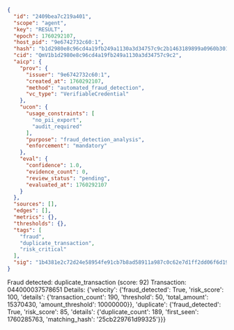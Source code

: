 ```json
{
  "id": "2409bea7c219a401",
  "scope": "agent",
  "key": "RESULT",
  "epoch": 1760292107,
  "host_pid": "9e6742732c60:1",
  "hash": "b1d2980e8c96cd4a19fb249a1130a3d34757c9c2b1463189899a0960b301f831",
  "cid": "QmV1b1d2980e8c96cd4a19fb249a1130a3d34757c9c2",
  "aicp": {
    "prov": {
      "issuer": "9e6742732c60:1",
      "created_at": 1760292107,
      "method": "automated_fraud_detection",
      "vc_type": "VerifiableCredential"
    },
    "ucon": {
      "usage_constraints": [
        "no_pii_export",
        "audit_required"
      ],
      "purpose": "fraud_detection_analysis",
      "enforcement": "mandatory"
    },
    "eval": {
      "confidence": 1.0,
      "evidence_count": 0,
      "review_status": "pending",
      "evaluated_at": 1760292107
    }
  },
  "sources": [],
  "edges": [],
  "metrics": {},
  "thresholds": {},
  "tags": [
    "fraud",
    "duplicate_transaction",
    "risk_critical"
  ],
  "sig": "1b4381e2c72d24e58954fe91cb7b8ad58911a987c0c62e7d1ff2dd06f6d19706"
}
```

Fraud detected: duplicate_transaction (score: 92)
Transaction: 044000037578651
Details: {'velocity': {'fraud_detected': True, 'risk_score': 100, 'details': {'transaction_count': 190, 'threshold': 50, 'total_amount': 15370430, 'amount_threshold': 10000000}}, 'duplicate': {'fraud_detected': True, 'risk_score': 85, 'details': {'duplicate_count': 189, 'first_seen': 1760285763, 'matching_hash': '25cb229761d99325'}}}